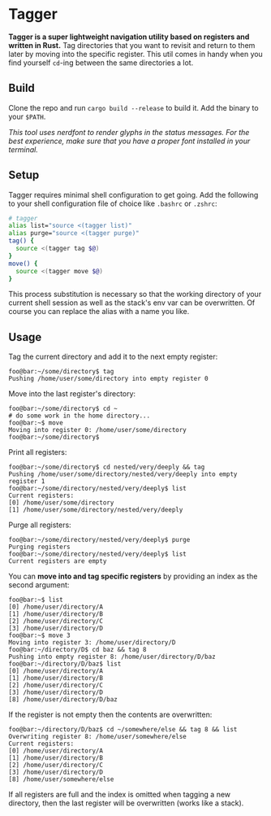 # Tagger

**Tagger is a super lightweight navigation utility based on registers and written in Rust.** Tag directories that you want to revisit and return to them later by moving into the specific register. This util comes in handy when you find yourself `cd`-ing between the same directories a lot. 

## Build
Clone the repo and run `cargo build --release` to build it. Add the binary to your `$PATH`.

*This tool uses nerdfont to render glyphs in the status messages. For the best experience, make sure that you have a proper font installed in your terminal.*

## Setup
Tagger requires minimal shell configuration to get going. Add the following to your shell configuration file of choice like `.bashrc` or `.zshrc`:

```bash
# tagger
alias list="source <(tagger list)"
alias purge="source <(tagger purge)"
tag() {
  source <(tagger tag $@)
}
move() {
  source <(tagger move $@)
}

```
This process substitution is necessary so that the working directory of your current shell session as well as the stack's env var can be overwritten. Of course you can replace the alias with a name you like.

## Usage

Tag the current directory and add it to the next empty register:
```console
foo@bar:~/some/directory$ tag
Pushing /home/user/some/directory into empty register 0
```

Move into the last register's directory:
```console
foo@bar:~/some/directory$ cd ~
# do some work in the home directory...
foo@bar:~$ move 
Moving into register 0: /home/user/some/directory
foo@bar:~/some/directory$
```

Print all registers:
```console
foo@bar:~/some/directory$ cd nested/very/deeply && tag
Pushing /home/user/some/directory/nested/very/deeply into empty register 1
foo@bar:~/some/directory/nested/very/deeply$ list
Current registers: 
[0] /home/user/some/directory
[1] /home/user/some/directory/nested/very/deeply
```
Purge all registers: 
```console
foo@bar:~/some/directory/nested/very/deeply$ purge
Purging registers 
foo@bar:~/some/directory/nested/very/deeply$ list
Current registers are empty
```

You can **move into and tag specific registers** by providing an index as the second argument:

```console
foo@bar:~$ list 
[0] /home/user/directory/A
[1] /home/user/directory/B
[2] /home/user/directory/C
[3] /home/user/directory/D
foo@bar:~$ move 3 
Moving into register 3: /home/user/directory/D
foo@bar:~/directory/D$ cd baz && tag 8
Pushing into empty register 8: /home/user/directory/D/baz
foo@bar:~/directory/D/baz$ list
[0] /home/user/directory/A
[1] /home/user/directory/B
[2] /home/user/directory/C
[3] /home/user/directory/D
[8] /home/user/directory/D/baz
```

If the register is not empty then the contents are overwritten:
```console
foo@bar:~/directory/D/baz$ cd ~/somewhere/else && tag 8 && list
Overwriting register 8: /home/user/somewhere/else
Current registers: 
[0] /home/user/directory/A
[1] /home/user/directory/B
[2] /home/user/directory/C
[3] /home/user/directory/D
[8] /home/user/somewhere/else
```
If all registers are full and the index is omitted when tagging a new directory, then the last register will be overwritten (works like a stack). 
